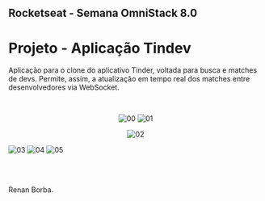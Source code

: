 ## Rocketseat - Semana OmniStack 8.0
# Projeto - Aplicação Tindev
Aplicação para o clone do aplicativo Tinder, voltada para busca e matches de devs. Permite, assim, a atualização em tempo real dos matches entre desenvolvedores via WebSocket.

<br>

<div align="center">
 
![00](https://user-images.githubusercontent.com/48495838/79370839-bda03000-7f29-11ea-8abc-c71759bb410a.jpg)
![01](https://user-images.githubusercontent.com/48495838/79370841-be38c680-7f29-11ea-8f40-7be1beb5a78e.jpg)

</div>

<div align="center">
 
![02](https://user-images.githubusercontent.com/48495838/79370842-bed15d00-7f29-11ea-939e-cbb85adcab9c.jpg)

</div>

![03](https://user-images.githubusercontent.com/48495838/79370844-bf69f380-7f29-11ea-9689-e1aba9fd8c9a.jpg)
![04](https://user-images.githubusercontent.com/48495838/79370847-c0028a00-7f29-11ea-8665-68371115e632.png)
![05](https://user-images.githubusercontent.com/48495838/79370848-c09b2080-7f29-11ea-8864-54d2c69be6cb.png)


<br><br>

Renan Borba.
